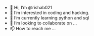 - 👋 Hi, I’m @rishab021
- 👀 I’m interested in coding and hacking.
- 🌱 I’m currently learning python and sql
- 💞️ I’m looking to collaborate on ...
- 📫 How to reach me ...

<!---
rishab021/rishab021 is a ✨ special ✨ repository because its `README.md` (this file) appears on your GitHub profile.
You can click the Preview link to take a look at your changes.
--->
